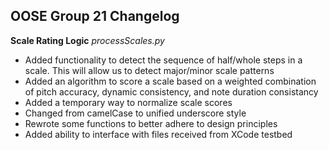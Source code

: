 ## OOSE Group 21 Changelog

**Scale Rating Logic** *processScales.py*
  - Added functionality to detect the sequence of half/whole steps in a scale. This will allow us to detect major/minor scale      patterns
  - Added an algorithm to score a scale based on a weighted combination of pitch accuracy, dynamic consistency, and note duration consistancy
  - Added a temporary way to normalize scale scores
  - Changed from camelCase to unified underscore style
  - Rewrote some functions to better adhere to design principles
  - Added ability to interface with files received from XCode testbed
